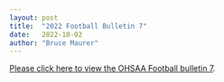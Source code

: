 ```yaml
---
layout: post
title:  "2022 Football Bulletin 7"
date:   2022-10-02
author: "Bruce Maurer"
---
```


[Please click here to view the OHSAA Football bulletin
7](https://storage.googleapis.com/ohsaa-websites/bulletins/2022/2022-bulletin-7.pdf).
